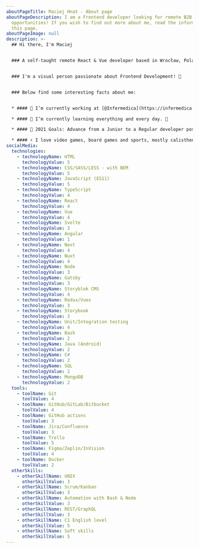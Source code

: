 ```yaml
---
aboutPageTitle: Maciej Hnat - About page
aboutPageDescription: I am a Frontend developer looking for remote B2B
  opportunities! If you wish to find out more about me, read the information on
  this page.
aboutPageImage: null
description: >-
  ## Hi there, I'm Maciej


  ### A self-taught remote React & Vue developer based in Wrocław, Poland.


  ### I'm a visual person passionate about Frontend Development! 🎨


  ### Below find some interesting facts about me:


  * #### 🔭 I’m currently working at [@Infermedica](https://infermedica.com/), guiding patients to the right care! 💊

  * #### 🌱 I’m currently learning everything and every day. 🤪

  * #### 🥅 2021 Goals: Advance from a Junior to a Regular developer position. 📈 

  * #### ⚡ I love video games, board games and sports, mostly calisthenics 🧘, powerlifting 🏋️, and climbing 🧗.
socialMedia:
  technologies:
    - technologyName: HTML
      technologyValue: 5
    - technologyName: CSS/SASS/LESS - with BEM
      technologyValue: 5
    - technologyName: JavaScript (ES11)
      technologyValue: 5
    - technologyName: TypeScript
      technologyValue: 4
    - technologyName: React
      technologyValue: 4
    - technologyName: Vue
      technologyValue: 4
    - technologyName: Svelte
      technologyValue: 3
    - technologyName: Angular
      technologyValue: 1
    - technologyName: Next
      technologyValue: 4
    - technologyName: Nuxt
      technologyValue: 4
    - technologyName: Node
      technologyValue: 3
    - technologyName: Gatsby
      technologyValue: 3
    - technologyName: Storyblok CMS
      technologyValue: 4
    - technologyName: Redux/Vuex
      technologyValue: 3
    - technologyName: Storybook
      technologyValue: 3
    - technologyName: Unit/Integration testing
      technologyValue: 4
    - technologyName: Bash
      technologyValue: 2
    - technologyName: Java (Android)
      technologyValue: 2
    - technologyName: C#
      technologyValue: 2
    - technologyName: SQL
      technologyValue: 2
    - technologyName: MongoDB
      technologyValue: 2
  tools:
    - toolName: Git
      toolValue: 4
    - toolName: GitHub/GitLab/Bitbucket
      toolValue: 4
    - toolName: GitHub actions
      toolValue: 3
    - toolName: Jira/Confluence
      toolValue: 3
    - toolName: Trello
      toolValue: 5
    - toolName: Figma/Zeplin/InVision
      toolValue: 4
    - toolName: Docker
      toolValue: 2
  otherSkills:
    - otherSkillName: UNIX
      otherSkillValue: 3
    - otherSkillName: Scrum/Kanban
      otherSkillValue: 3
    - otherSkillName: Automation with Bash & Node
      otherSkillValue: 3
    - otherSkillName: REST/GraphQL
      otherSkillValue: 3
    - otherSkillName: C1 English level
      otherSkillValue: 5
    - otherSkillName: Soft skills
      otherSkillValue: 5
---
```

